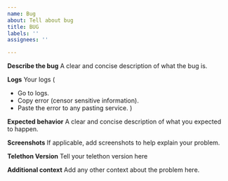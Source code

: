 ```yaml
---
name: Bug
about: Tell about bug
title: BUG
labels: ''
assignees: ''

---
```


**Describe the bug**
A clear and concise description of what the bug is.

**Logs**
Your logs (
- Go to logs.
- Copy error (censor sensitive information).
- Paste the error to any pasting service.
)

**Expected behavior**
A clear and concise description of what you expected to happen.

**Screenshots**
If applicable, add screenshots to help explain your problem.

**Telethon Version**
Tell your telethon version here


**Additional context**
Add any other context about the problem here.

